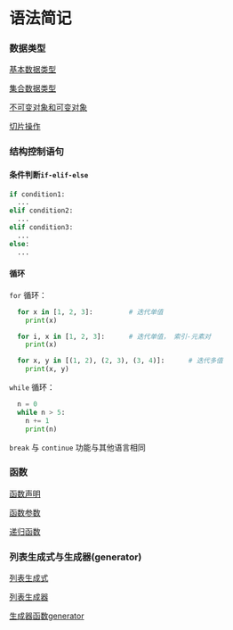 # 语法简记

### 数据类型

[基本数据类型](https://p-jiangh.github.io/python-notebook/docs/syntax/data-type#基本数据类型)

[集合数据类型](https://p-jiangh.github.io/python-notebook/docs/syntax/data-type#集合数据类型)

[不可变对象和可变对象](https://p-jiangh.github.io/python-notebook/docs/syntax/data-type#不可变对象和可变对象)

[切片操作](https://p-jiangh.github.io/python-notebook/docs/syntax/data-type#切片操作)

### 结构控制语句

#### 条件判断`if-elif-else`

```python
if condition1:
  ...
elif condition2:
  ...
elif condition3:
  ...
else:
  ...
```

#### 循环

`for` 循环：

```python
  for x in [1, 2, 3]:         # 迭代单值
    print(x)

  for i, x in [1, 2, 3]:      # 迭代单值， 索引-元素对
    print(x)

  for x, y in [(1, 2), (2, 3), (3, 4)]:      # 迭代多值
    print(x, y)
```

`while` 循环：

```py
  n = 0
  while n > 5:
    n += 1
    print(n)
```

`break` 与 `continue` 功能与其他语言相同

### 函数

[函数声明](https://p-jiangh.github.io/python-notebook/docs/syntax/function#函数声明)

[函数参数](https://p-jiangh.github.io/python-notebook/docs/syntax/function#函数参数)

[递归函数](https://p-jiangh.github.io/python-notebook/docs/syntax/function#递归函数)

### 列表生成式与生成器(generator)

[列表生成式](https://p-jiangh.github.io/python-notebook/docs/syntax/function#列表生成式)

[列表生成器](https://p-jiangh.github.io/python-notebook/docs/syntax/function#列表生成器)

[生成器函数generator](https://p-jiangh.github.io/python-notebook/docs/syntax/function#生成器函数)

